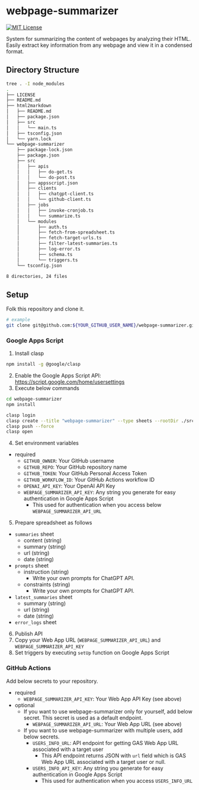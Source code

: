 # webpage-summarizer

[![MIT License](http://img.shields.io/badge/license-MIT-blue.svg?style=flat)](LICENSE)

System for summarizing the content of webpages by analyzing their HTML. Easily extract key information from any webpage and view it in a condensed format.

## Directory Structure

```sh
tree . -I node_modules
.
├── LICENSE
├── README.md
├── html2markdown
│   ├── README.md
│   ├── package.json
│   ├── src
│   │   └── main.ts
│   ├── tsconfig.json
│   └── yarn.lock
└── webpage-summarizer
    ├── package-lock.json
    ├── package.json
    ├── src
    │   ├── apis
    │   │   ├── do-get.ts
    │   │   └── do-post.ts
    │   ├── appsscript.json
    │   ├── clients
    │   │   ├── chatgpt-client.ts
    │   │   └── github-client.ts
    │   ├── jobs
    │   │   ├── invoke-cronjob.ts
    │   │   └── summarize.ts
    │   └── modules
    │       ├── auth.ts
    │       ├── fetch-from-spreadsheet.ts
    │       ├── fetch-target-urls.ts
    │       ├── filter-latest-summaries.ts
    │       ├── log-error.ts
    │       ├── schema.ts
    │       └── triggers.ts
    └── tsconfig.json

8 directories, 24 files
```

## Setup

Folk this repository and clone it.

```sh
# example
git clone git@github.com:${YOUR_GITHUB_USER_NAME}/webpage-summarizer.git
```

### Google Apps Script

1. Install clasp

```sh
npm install -g @google/clasp
```

2. Enable the Google Apps Script API: https://script.google.com/home/usersettings
3. Execute below commands

```sh
cd webpage-summarizer
npm install

clasp login
clasp create --title "webpage-summarizer" --type sheets --rootDir ./src
clasp push --force
clasp open
```

4. Set environment variables

- required
  - `GITHUB_OWNER`: Your GitHub username
  - `GITHUB_REPO`: Your GitHub repository name
  - `GITHUB_TOKEN`: Your GitHub Personal Access Token
  - `GITHUB_WORKFLOW_ID`: Your GitHub Actions workflow ID
  - `OPENAI_API_KEY`: Your OpenAI API Key
  - `WEBPAGE_SUMMARIZER_API_KEY`: Any string you generate for easy authentication in Google Apps Script
    - This used for authentication when you access below `WEBPAGE_SUMMARIZER_API_URL`

5. Prepare spreadsheet as follows

- `summaries` sheet
  - content (string)
  - summary (string)
  - url (string)
  - date (string)
- `prompts` sheet
  - instruction (string)
    - Write your own prompts for ChatGPT API.
  - constraints (string)
    - Write your own prompts for ChatGPT API.
- `latest_summaries` sheet
  - summary (string)
  - url (string)
  - date (string)
- `error_logs` sheet

6. Publish API
7. Copy your Web App URL (`WEBPAGE_SUMMARIZER_API_URL`) and `WEBPAGE_SUMMARIZER_API_KEY`
8. Set triggers by executing `setUp` function on Google Apps Script

### GitHub Actions

Add below secrets to your repository.

- required
  - `WEBPAGE_SUMMARIZER_API_KEY`: Your Web App API Key (see above)
- optional
  - If you want to use webpage-summarizer only for yourself, add below secret. This secret is used as a default endpoint.
    - `WEBPAGE_SUMMARIZER_API_URL`: Your Web App URL (see above)
  - If you want to use webpage-summarizer with multiple users, add below secrets.
    - `USERS_INFO_URL`: API endpoint for getting GAS Web App URL associated with a target user
      - This API endpoint returns JSON with `url` field which is GAS Web App URL associated with a target user or null.
    - `USERS_INFO_API_KEY`: Any string you generate for easy authentication in Google Apps Script
      - This used for authentication when you access `USERS_INFO_URL`
